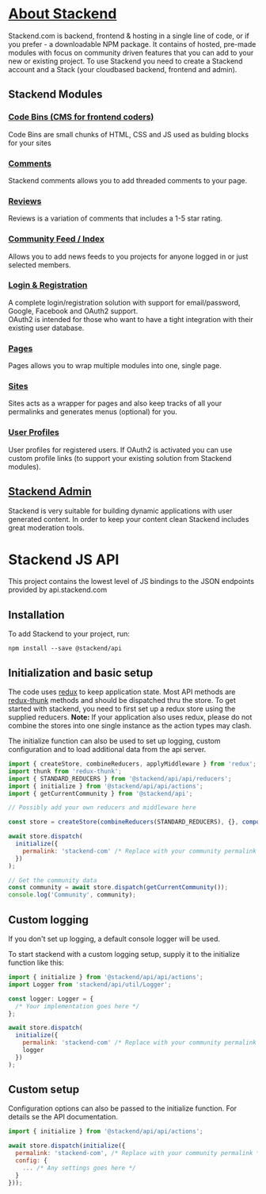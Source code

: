 # [About Stackend](https://stackend.com)

Stackend.com is backend, frontend & hosting in a single line of code, or if you prefer - a downloadable NPM package.
It contains of hosted, pre-made modules with focus on community driven features that you can add to your new or existing project.
To use Stackend you need to create a Stackend account and a Stack (your cloudbased backend, frontend and admin).

## Stackend Modules

### [Code Bins (CMS for frontend coders)](https://stackend.com/product/codebin)

Code Bins are small chunks of HTML, CSS and JS used as bulding blocks for your sites<br>

### [Comments](https://stackend.com/product/comments)

Stackend comments allows you to add threaded comments to your page.<br>

### [Reviews](https://stackend.com/product/reviews)

Reviews is a variation of comments that includes a 1-5 star rating.<br>

### [Community Feed / Index](https://stackend.com/product/feed)

Allows you to add news feeds to you projects for anyone logged in or just selected members.<br>

### [Login & Registration](https://stackend.com/product/login)

A complete login/registration solution with support for email/password, Google, Facebook and OAuth2 support.<br>
OAuth2 is intended for those who want to have a tight integration with their existing user database.

### [Pages](https://stackend.com/product/pages)

Pages allows you to wrap multiple modules into one, single page.<br>

### [Sites](https://stackend.com/product/sites)

Sites acts as a wrapper for pages and also keep tracks of all your permalinks and generates menus (optional) for you.<br>

### [User Profiles](https://stackend.com/product/login)

User profiles for registered users. If OAuth2 is activated you can use custom profile links (to support your existing solution from Stackend modules).<br>

## [Stackend Admin](https://stackend.com/product/admin)

Stackend is very suitable for building dynamic applications with user generated content. In order to keep your content clean Stackend includes great moderation tools.<br>

# Stackend JS API

This project contains the lowest level of JS bindings to the JSON endpoints provided by api.stackend.com

## Installation

To add Stackend to your project, run:

`npm install --save @stackend/api`

## Initialization and basic setup

The code uses [redux](https://www.npmjs.com/package/redux) to keep application state.
Most API methods are [redux-thunk](https://github.com/reduxjs/redux-thunk#redux-thunk) methods and should be dispatched thru the store.
To get started with stackend, you need to first set up a redux store using the supplied reducers.
**Note:** If your application also uses redux, please do not combine the stores into one single instance as the action types may clash.

The initialize function can also be used to set up logging, custom configuration and to load additional data from the api server.

```javascript
import { createStore, combineReducers, applyMiddleware } from 'redux';
import thunk from 'redux-thunk';
import { STANDARD_REDUCERS } from '@stackend/api/api/reducers';
import { initialize } from '@stackend/api/api/actions';
import { getCurrentCommunity } from '@stackend/api';

// Possibly add your own reducers and middleware here

const store = createStore(combineReducers(STANDARD_REDUCERS), {}, compose(applyMiddleware(thunk)));

await store.dispatch(
  initialize({
    permalink: 'stackend-com' /* Replace with your community permalink */
  })
);

// Get the community data
const community = await store.dispatch(getCurrentCommunity());
console.log('Community', community);
```

## Custom logging

If you don't set up logging, a default console logger will be used.

To start stackend with a custom logging setup, supply it to the initialize function like this:

```javascript
import { initialize } from '@stackend/api/api/actions';
import Logger from 'stackend/api/util/Logger';

const logger: Logger = {
  /* Your implementation goes here */
};

await store.dispatch(
  initialize({
    permalink: 'stackend-com' /* Replace with your community permalink */,
    logger
  })
);
```

## Custom setup

Configuration options can also be passed to the initialize function. For details se the API documentation.

```javascript
import { initialize } from '@stackend/api/api/actions';

await store.dispatch(initialize({
  permalink: 'stackend-com', /* Replace with your community permalink */
  config: {
    ... /* Any settings goes here */
  }
}));
```
